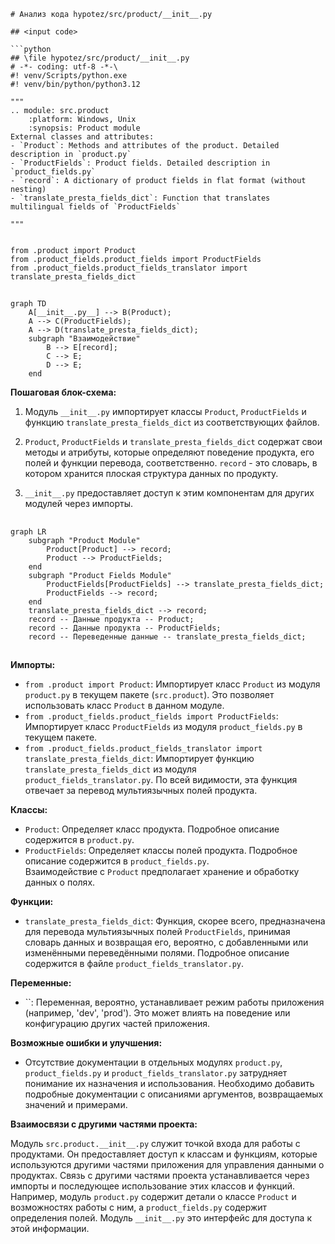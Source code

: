 ```MD
# Анализ кода hypotez/src/product/__init__.py

## <input code>

```python
## \file hypotez/src/product/__init__.py
# -*- coding: utf-8 -*-\
#! venv/Scripts/python.exe
#! venv/bin/python/python3.12

"""
.. module: src.product 
	:platform: Windows, Unix
	:synopsis: Product module
External classes and attributes:
- `Product`: Methods and attributes of the product. Detailed description in `product.py`
- `ProductFields`: Product fields. Detailed description in `product_fields.py`
- `record`: A dictionary of product fields in flat format (without nesting)
- `translate_presta_fields_dict`: Function that translates multilingual fields of `ProductFields`

"""


from .product import Product
from .product_fields.product_fields import ProductFields
from .product_fields.product_fields_translator import translate_presta_fields_dict
```

## <algorithm>

```mermaid
graph TD
    A[__init__.py__] --> B(Product);
    A --> C(ProductFields);
    A --> D(translate_presta_fields_dict);
    subgraph "Взаимодействие"
        B --> E[record];
        C --> E;
        D --> E;
    end
```

**Пошаговая блок-схема:**

1. Модуль `__init__.py` импортирует классы `Product`, `ProductFields` и функцию `translate_presta_fields_dict` из соответствующих файлов.

2. `Product`, `ProductFields` и `translate_presta_fields_dict` содержат свои методы и атрибуты, которые определяют поведение продукта, его полей и функции перевода, соответственно.  `record` - это словарь, в котором хранится плоская структура данных по продукту.

3. `__init__.py` предоставляет доступ к этим компонентам для других модулей через импорты.


## <mermaid>

```mermaid
graph LR
    subgraph "Product Module"
        Product[Product] --> record;
        Product --> ProductFields;
    end
    subgraph "Product Fields Module"
        ProductFields[ProductFields] --> translate_presta_fields_dict;
        ProductFields --> record;
    end
    translate_presta_fields_dict --> record;
    record -- Данные продукта -- Product;
    record -- Данные продукта -- ProductFields;
    record -- Переведенные данные -- translate_presta_fields_dict;
```

## <explanation>

**Импорты:**

- `from .product import Product`: Импортирует класс `Product` из модуля `product.py` в текущем пакете (`src.product`).  Это позволяет использовать класс `Product` в данном модуле.
- `from .product_fields.product_fields import ProductFields`: Импортирует класс `ProductFields` из модуля `product_fields.py` в текущем пакете.
- `from .product_fields.product_fields_translator import translate_presta_fields_dict`: Импортирует функцию `translate_presta_fields_dict` из модуля `product_fields_translator.py`.  По всей видимости, эта функция отвечает за перевод мультиязычных полей продукта.

**Классы:**

- `Product`: Определяет класс продукта.  Подробное описание содержится в `product.py`.
- `ProductFields`: Определяет классы полей продукта.  Подробное описание содержится в `product_fields.py`.   
Взаимодействие с `Product` предполагает хранение и обработку данных о полях.

**Функции:**

- `translate_presta_fields_dict`: Функция, скорее всего, предназначена для перевода мультиязычных полей `ProductFields`, принимая словарь данных и возвращая его, вероятно, с добавленными или изменёнными переведёнными полями. Подробное описание содержится в файле `product_fields_translator.py`.

**Переменные:**

- ``: Переменная, вероятно, устанавливает режим работы приложения (например, 'dev', 'prod').  Это может влиять на поведение или конфигурацию других частей приложения.

**Возможные ошибки и улучшения:**

- Отсутствие документации в отдельных модулях `product.py`, `product_fields.py` и `product_fields_translator.py` затрудняет понимание их назначения и использования. Необходимо добавить подробные документации с описаниями аргументов, возвращаемых значений и примерами.

**Взаимосвязи с другими частями проекта:**

Модуль `src.product.__init__.py` служит точкой входа для работы с продуктами.  Он предоставляет доступ к классам и функциям, которые используются другими частями приложения для управления данными о продуктах.  Связь с другими частями проекта устанавливается через импорты и последующее использование этих классов и функций.  Например, модуль `product.py` содержит детали о классе `Product` и возможностях работы с ним, а `product_fields.py` содержит определения полей.  Модуль `__init__.py` это интерфейс для доступа к этой информации.